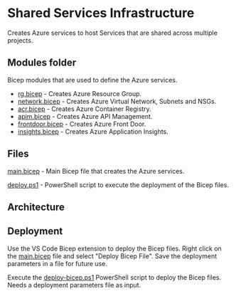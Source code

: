 # Shared Services Infrastructure

Creates Azure services to host Services that are shared across multiple projects.

## Modules folder

Bicep modules that are used to define the Azure services.

- [rg.bicep](./modules/rg.bicep) - Creates Azure Resource Group.
- [network.bicep](./modules/network.bicep) - Creates Azure Virtual Network, Subnets and NSGs.
- [acr.bicep](./modules/acr.bicep) - Creates Azure Container Registry.
- [apim.bicep](./modules/apim.bicep) - Creates Azure API Management.
- [frontdoor.bicep](./modules/frontdoor.bicep) - Creates Azure Front Door.
- [insights.bicep](./modules/insights.bicep) - Creates Azure Application Insights.

## Files

[main.bicep](main.bicep) - Main Bicep file that creates the Azure services.

[deploy.ps1](deploy.ps1) - PowerShell script to execute the deployment of the Bicep files.

## Architecture

<!-- TODO -->
<!-- ![Architecture](./docs/architecture.png) -->

## Deployment

Use the VS Code Bicep extension to deploy the Bicep files. Right click on the [main.bicep](main.bicep) file and select "Deploy Bicep File". Save the deployment parameters in a file for future use.

Execute the [deploy-bicep.ps1](deploy-bicep.ps1) PowerShell script to deploy the Bicep files. Needs a deployment parameters file as input.
